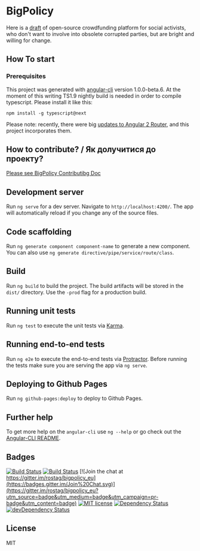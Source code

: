 # BigPolicy

Here is a [draft](qa-europe.rhcloud.com) of open-source crowdfunding platform for social activists, who don't want to involve into obsolete corrupted parties, but are bright and willing for change.

## How To start

### Prerequisites

This project was generated with [angular-cli](https://github.com/angular/angular-cli) version 1.0.0-beta.6.
At the moment of this writing TS1.9 nightly build is needed in order to compile typescript. Please install it like this:

`npm install -g typescript@next`

Please note: recently, there were big [updates to Angular 2 Router](http://victorsavkin.com/post/145672529346/angular-router#comment-2723686096), and this project incorporates them.

## How to contribute? / Як долучитися до проекту?

[Please see BigPolicy Contributibg Doc](https://github.com/rostag/bigpolicy_eu/blob/develop/.github/CONTRIBUTING.md)

## Development server
Run `ng serve` for a dev server. Navigate to `http://localhost:4200/`. The app will automatically reload if you change any of the source files.

## Code scaffolding

Run `ng generate component component-name` to generate a new component. You can also use `ng generate directive/pipe/service/route/class`.

## Build

Run `ng build` to build the project. The build artifacts will be stored in the `dist/` directory. Use the `-prod` flag for a production build.

## Running unit tests

Run `ng test` to execute the unit tests via [Karma](https://karma-runner.github.io).

## Running end-to-end tests

Run `ng e2e` to execute the end-to-end tests via [Protractor](http://www.protractortest.org/).
Before running the tests make sure you are serving the app via `ng serve`.

## Deploying to Github Pages

Run `ng github-pages:deploy` to deploy to Github Pages.

## Further help

To get more help on the `angular-cli` use `ng --help` or go check out the [Angular-CLI README](https://github.com/angular/angular-cli/blob/master/README.md).

## Badges

[![Build Status](https://travis-ci.org/rostag/bigpolicy_eu.svg?branch=master)](https://travis-ci.org/rostag/bigpolicy_eu)
[![Build Status](https://ci.appveyor.com/api/projects/status/github/rostag/bigpolicy_eu?svg=true)](https://ci.appveyor.com/project/rostag/bigpolicy_eu)
[![Join the chat at https://gitter.im/rostag/bigpolicy_eu](https://badges.gitter.im/Join%20Chat.svg)](https://gitter.im/rostag/bigpolicy_eu?utm_source=badge&utm_medium=badge&utm_campaign=pr-badge&utm_content=badge)
[![MIT license](http://img.shields.io/badge/license-MIT-brightgreen.svg)](http://opensource.org/licenses/MIT)
[![Dependency Status](https://david-dm.org/rostag/bigpolicy_eu.svg)](https://david-dm.org/rostag/bigpolicy_eu)
[![devDependency Status](https://david-dm.org/rostag/bigpolicy_eu/dev-status.svg)](https://david-dm.org/rostag/bigpolicy_eu#info=devDependencies)


## License

MIT
